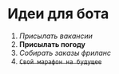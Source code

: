 # Идеи для бота

1. *Присылать вакансии*
2. __Присылать погоду__
3. *Собирать заказы фриланс*
4.  <s>`Свой марафон на будущее` </s>
